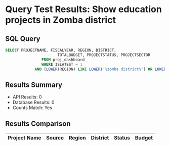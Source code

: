 # Query Test Results: Show education projects in Zomba district

## SQL Query
```sql
SELECT PROJECTNAME, FISCALYEAR, REGION, DISTRICT,
                       TOTALBUDGET, PROJECTSTATUS, PROJECTSECTOR
                FROM proj_dashboard
                WHERE ISLATEST = 1
             AND (LOWER(REGION) LIKE LOWER('%zomba district%') OR LOWER(DISTRICT) LIKE LOWER('%zomba district%')) AND LOWER(PROJECTSECTOR) LIKE LOWER('%education%') ORDER BY PROJECTNAME ASC
```

## Results Summary
* API Results: 0
* Database Results: 0
* Counts Match: Yes

## Results Comparison

| Project Name | Source | Region | District | Status | Budget |
|--------------|---------|---------|-----------|---------|----------|
